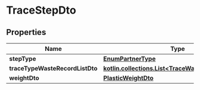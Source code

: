 
# TraceStepDto

## Properties
Name | Type | Description | Notes
------------ | ------------- | ------------- | -------------
**stepType** | [**EnumPartnerType**](EnumPartnerType.md) |  |  [optional]
**traceTypeWasteRecordListDto** | [**kotlin.collections.List&lt;TraceWasteTypeRecordDto&gt;**](TraceWasteTypeRecordDto.md) |  |  [optional]
**weightDto** | [**PlasticWeightDto**](PlasticWeightDto.md) |  |  [optional]



